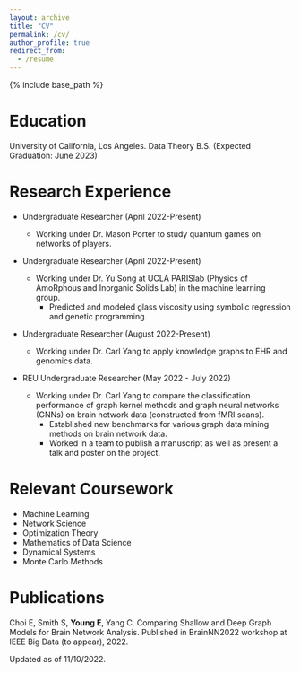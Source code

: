 ```yaml
---
layout: archive
title: "CV"
permalink: /cv/
author_profile: true
redirect_from:
  - /resume
---
```


{% include base_path %}

# Education

University of California, Los Angeles. Data Theory B.S. (Expected Graduation: June 2023)

# Research Experience

* Undergraduate Researcher (April 2022-Present)

  - Working under Dr. Mason Porter to study quantum games on networks of players. 

* Undergraduate Researcher (April 2022-Present)

  - Working under Dr. Yu Song at UCLA PARISlab (Physics of AmoRphous and Inorganic Solids Lab) in the machine learning group. 
    - Predicted and modeled glass viscosity using symbolic regression and genetic programming.

* Undergraduate Researcher (August 2022-Present)

  - Working under Dr. Carl Yang to apply knowledge graphs to EHR and genomics data. 

* REU Undergraduate Researcher (May 2022 - July 2022)

  - Working under Dr. Carl Yang to compare the classification performance of graph kernel methods and graph neural networks (GNNs) on brain network data (constructed from fMRI scans). 
    - Established new benchmarks for various graph data mining methods on brain network data.
    - Worked in a team to publish a manuscript as well as present a talk and poster on the project.


# Relevant Coursework

- Machine Learning
- Network Science
- Optimization Theory
- Mathematics of Data Science
- Dynamical Systems
- Monte Carlo Methods

# Publications

Choi E, Smith S, **Young E**, Yang C. Comparing Shallow and Deep Graph Models for Brain Network Analysis. Published in BrainNN2022 workshop at IEEE Big Data (to appear), 2022.

Updated as of 11/10/2022.
